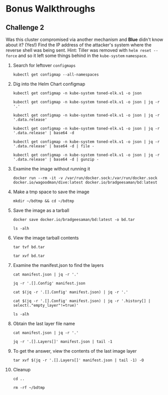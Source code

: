 # Bonus Walkthroughs

## Challenge 2

Was this cluster compromised via another mechanism and __Blue__ didn't know about it?  (Yes!) Find the IP address of the attacker's system where the reverse shell was being sent.  Hint: Tiller was removed with `helm reset --force` and so it left some things behind in the `kube-system` `namespace`.

1. Search for leftover `configmaps`

    ```console
    kubectl get configmap --all-namespaces
    ```

1. Dig into the Helm Chart configmap

    ```console
    kubectl get configmap -n kube-system toned-elk.v1 -o json
    ```

    ```console
    kubectl get configmap -n kube-system toned-elk.v1 -o json | jq -r '.'
    ```

    ```console
    kubectl get configmap -n kube-system toned-elk.v1 -o json | jq -r '.data.release'
    ```

    ```console
    kubectl get configmap -n kube-system toned-elk.v1 -o json | jq -r '.data.release' | base64 -d
    ```

    ```console
    kubectl get configmap -n kube-system toned-elk.v1 -o json | jq -r '.data.release' | base64 -d | file -
    ```

    ```console
    kubectl get configmap -n kube-system toned-elk.v1 -o json | jq -r '.data.release' | base64 -d | gunzip -
    ```


1. Examine the image without running it

    ```console
    docker run --rm -it -v /var/run/docker.sock:/var/run/docker.sock docker.io/wagoodman/dive:latest docker.io/bradgeesaman/bd:latest
    ```

1. Make a tmp space to save the image

    ```console
    mkdir ~/bdtmp && cd ~/bdtmp
    ```

1. Save the image as a tarball

    ```console
    docker save docker.io/bradgeesaman/bd:latest -o bd.tar
    ```

    ```console
    ls -alh
    ```

1. View the image tarball contents

    ```console
    tar tvf bd.tar 
    ```

    ```console
    tar xvf bd.tar
    ```

1. Examine the manifest.json to find the layers

    ```console
    cat manifest.json | jq -r '.'
    ```

    ```console
    jq -r '.[].Config' manifest.json
    ```

    ```console
    cat $(jq -r '.[].Config' manifest.json) | jq -r '.'
    ```

    ```console
    cat $(jq -r '.[].Config' manifest.json) | jq -r '.history[] | select(."empty_layer"!=true)'
    ```

    ```console
    ls -alh
    ```

1. Obtain the last layer file name

    ```console
    cat manifest.json | jq -r '.'
    ```

    ```console
    jq -r '.[].Layers[]' manifest.json | tail -1
    ```

1. To get the answer, view the contents of the last image layer

    ```console
    tar xvf $(jq -r '.[].Layers[]' manifest.json | tail -1) -O
    ```

1. Cleanup

    ```console
    cd ..
    ```

    ```console
    rm -rf ~/bdtmp
    ```

